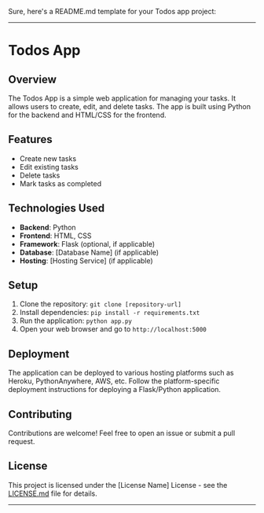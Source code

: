 Sure, here's a README.md template for your Todos app project:

---

# Todos App

## Overview
The Todos App is a simple web application for managing your tasks. It allows users to create, edit, and delete tasks. The app is built using Python for the backend and HTML/CSS for the frontend.

## Features
- Create new tasks
- Edit existing tasks
- Delete tasks
- Mark tasks as completed

## Technologies Used
- **Backend**: Python
- **Frontend**: HTML, CSS
- **Framework**: Flask (optional, if applicable)
- **Database**: [Database Name] (if applicable)
- **Hosting**: [Hosting Service] (if applicable)

## Setup
1. Clone the repository: `git clone [repository-url]`
2. Install dependencies: `pip install -r requirements.txt`
3. Run the application: `python app.py`
4. Open your web browser and go to `http://localhost:5000`

## Deployment
The application can be deployed to various hosting platforms such as Heroku, PythonAnywhere, AWS, etc. Follow the platform-specific deployment instructions for deploying a Flask/Python application.

## Contributing
Contributions are welcome! Feel free to open an issue or submit a pull request.

## License
This project is licensed under the [License Name] License - see the [LICENSE.md](LICENSE.md) file for details.

---
